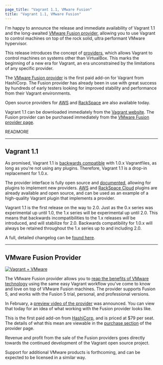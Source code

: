 ```yaml
---
page_title: "Vagrant 1.1, VMware Fusion"
title: "Vagrant 1.1, VMware Fusion"
---
```


I'm happy to announce the release and immediate availability of Vagrant 1.1
and the long-awaited [VMware Fusion provider](http://www.vagrantup.com/vmware),
allowing you to use Vagrant to control machines on top of the rock solid,
ultra performant VMware hypervisor.

This release introduces the concept of
[providers](http://docs.vagrantup.com/v2/providers/index.html),
which allows Vagrant to control machines on systems other than VirtualBox.
This marks the beginning of a new era for Vagrant, an era unconstrained
by the limitations of any specific provider.

The [VMware Fusion provider](http://www.vagrantup.com/vmware) is the first
paid add-on for Vagrant from HashiCorp. The Fusion provider has already been in use
with great success by hundreds of early testers looking for improved stability
and performance from their Vagrant environments.

Open source providers for [AWS](https://github.com/mitchellh/vagrant-aws)
and [RackSpace](https://github.com/mitchellh/vagrant-rackspace) are also
available today.

Vagrant 1.1 can be downloaded immediately from the [Vagrant website](http://www.vagrantup.com).
The Fusion provider can be purchased immediately from the
[VMware Fusion provider page](http://www.vagrantup.com/vmware).

READMORE

<hr>

## Vagrant 1.1

As promised, Vagrant 1.1 is
[backwards compatible](http://docs.vagrantup.com/v2/installation/backwards-compatibility.html)
with 1.0.x Vagrantfiles, as long as you're not using any plugins. Therefore,
Vagrant 1.1 is a drop-in replacement for 1.0.x.

The provider interface is fully open source and
[documented](http://docs.vagrantup.com/v2/plugins/providers.html),
allowing for plugins to implement new providers.
[AWS](https://github.com/mitchellh/vagrant-aws) and
[RackSpace Cloud](https://github.com/mitchellh/vagrant-rackspace) plugins
are already available and open source, and can be used as an example of a
high-quality Vagrant plugin that implements a provider.

Vagrant 1.1 is the first release on the way to 2.0. Just as the 0.x series
was experimental up until 1.0, the 1.x series will be experimental up until
2.0. This means that backwards incompatibilities to the 1.x releases _will_
be introduced, and will stabilize for 2.0. Backwards compatibility for
1.0.x will always be retained throughout the 1.x series up to and including 2.0.

A full, detailed changelog can be [found here](https://github.com/mitchellh/vagrant/blob/v1.1.0/CHANGELOG.md).

<hr>

## VMware Fusion Provider

<div class="align-center">
<a href="http://www.vagrantup.com/vmware" title="Vagrant + VMware">
<img alt="Vagrant + VMware" class="shadow" src="/images/blog/vagrant-1-1/vmware_hero.png">
</a>
</div>

The VMware Fusion provider allows you to
[reap the benefits of VMware technology](http://www.vagrantup.com/vmware#learn-more)
using the same easy Vagrant workflow
you've come to know and love on top of VMware Fusion machines. The provider
supports Fusion 5, and works with the Fusion 5 trial, personal, and
professional versions.

In February, a [preview video of the provider](http://vimeo.com/hashicorp/vagrant-vmware-fusion-provider-preview)
was announced. You can view that today for an idea of what working with
the Fusion provider looks like.

This is the first paid add-on from [HashiCorp](http://www.hashicorp.com),
and is priced at $79 per seat. The details of what this mean are viewable
in the [purchase section](http://www.vagrantup.com/vmware#buy-now) of
the provider page.

Revenue and profit from the sale of the Fusion providers goes directly
towards the continued development of the Vagrant open source project.

Support for additional VMware products is forthcoming, and can be expected
to be licensed in a similar way.
